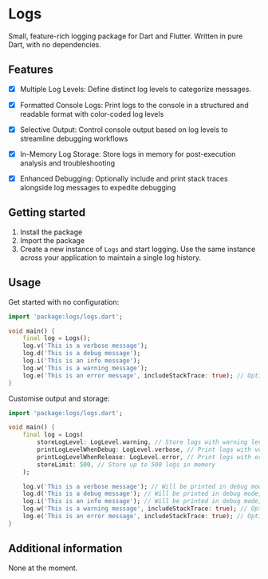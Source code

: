 # Logs
Small, feature-rich logging package for Dart and Flutter.
Written in pure Dart, with no dependencies.

## Features

- [x] Multiple Log Levels: Define distinct log levels to categorize messages.
- [x] Formatted Console Logs: Print logs to the console in a structured and readable format with color-coded log levels
- [x] Selective Output: Control console output based on log levels to streamline debugging workflows
- [x] In-Memory Log Storage: Store logs in memory for post-execution analysis and troubleshooting
- [x] Enhanced Debugging: Optionally include and print stack traces alongside log messages to expedite debugging


## Getting started

1. Install the package
2. Import the package
3. Create a new instance of `Logs` and start logging. Use the same instance across your application to maintain a single log history.

## Usage

Get started with no configuration:

```dart
import 'package:logs/logs.dart';

void main() {
    final log = Logs();
    log.v('This is a verbose message');
    log.d('This is a debug message');
    log.i('This is an info message');
    log.w('This is a warning message');
    log.e('This is an error message', includeStackTrace: true); // Optionally include stack trace
}
```

Customise output and storage:

```dart
import 'package:logs/logs.dart';

void main() {
    final log = Logs(
        storeLogLevel: LogLevel.warning, // Store logs with warning level and above
        printLogLevelWhenDebug: LogLevel.verbose, // Print logs with verbose level and above in debug mode
        printLogLevelWhenRelease: LogLevel.error, // Print logs with error level and above in release mode
        storeLimit: 500, // Store up to 500 logs in memory
    );

    log.v('This is a verbose message'); // Will be printed in debug mode, but not stored
    log.d('This is a debug message'); // Will be printed in debug mode, but not stored
    log.i('This is an info message'); // Will be printed in debug mode, but not stored
    log.w('This is a warning message', includeStackTrace: true); // Optionally include stack trace
    log.e('This is an error message', includeStackTrace: true); // Optionally include stack trace
}
```

## Additional information
None at the moment.